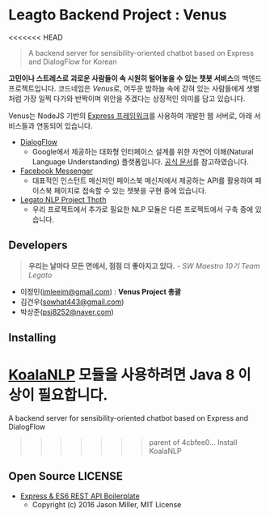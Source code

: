 # Leagto Backend Project : Venus

<<<<<<< HEAD
> A backend server for sensibility-oriented chatbot based on Express and DialogFlow for Korean

**고민이나 스트레스로 괴로운 사람들이 속 시원히 털어놓을 수 있는 챗봇 서비스**의
백엔드 프로젝트입니다. 코드네임은 *Venus*로, 어두운 밤하늘 속에 갇혀 있는
사람들에게 샛별처럼 가장 일찍 다가와 반짝이며 위안을 주겠다는 상징적인 의미를
담고 있습니다.

Venus는 NodeJS 기반의 [Express 프레임워크](https://expressjs.com/ko/)를
사용하여 개발한 웹 서버로, 아래 서비스들과 연동되어 있습니다.

* [DialogFlow](https://dialogflow.com)
  - Google에서 제공하는 대화형 인터페이스 설계를 위한
  자연어 이해(Natural Language Understanding) 플랫폼입니다.
  [공식 문서](https://cloud.google.com/dialogflow/docs/)를 참고하였습니다.
* [Facebook Messenger](https://developers.facebook.com/docs/messenger-platform/)
  - 대표적인 인스턴트 메신저인 페이스북 메신저에서 제공하는 API를 활용하여
  페이스북 페이지로 접속할 수 있는 챗봇을 구현 중에 있습니다.
* [Legato NLP Project Thoth](https://git.swmgit.org/root/p1048_legato)
  - 우리 프로젝트에서 추가로 필요한 NLP 모듈은 다른 프로젝트에서 구축 중에 있습니다.

## Developers

> **우리는 날마다 모든 면에서, 점점 더 좋아지고 있다.**
> *- SW Maestro 10기 Team Legato*

* 이정민(imleejm@gmail.com) : **Venus Project 총괄**
* 김건우(sowhat443@gmail.com)
* 박상준(psj8252@naver.com)

## Installing

[KoalaNLP](https://github.com/koalanlp/koalanlp) 모듈을 사용하려면 Java 8 이상이 필요합니다.
=======
A backend server for sensibility-oriented chatbot based on Express and DialogFlow
>>>>>>> parent of 4cbfee0... Install KoalaNLP

## Open Source LICENSE

* [Express & ES6 REST API Boilerplate](https://github.com/developit/express-es6-rest-api)
  - Copyright (c) 2016 Jason Miller, MIT License
